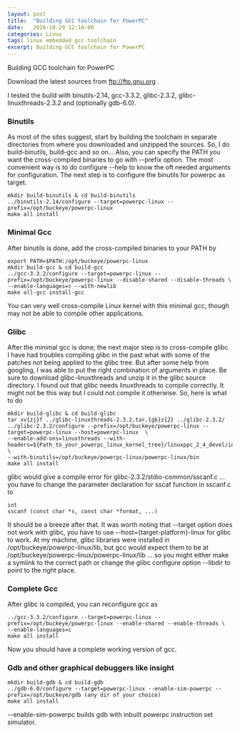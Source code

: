 ```yaml
---
layout: post
title:  "Building GCC toolchain for PowerPC"
date:   2016-10-29 12:16:00
categories: Linux
tags: linux embedded gcc toolchain
excerpt: Building GCC toolchain for PowerPC
---
```


Building GCC toolchain for PowerPC

Download the latest sources from ftp://ftp.gnu.org .

I tested the build with binutils-2.14, gcc-3.3.2, glibc-2.3.2, glibc-linuxthreads-2.3.2 and (optionally gdb-6.0).

### Binutils

As most of the sites suggest, start by building the toolchain in separate directories from where you downloaded and unzipped the sources. So, I do build-binutils, build-gcc and so on... Also, you can specify the PATH you want the cross-compiled binaries to go with --prefix option. The most convenient way is to do configure --help to know the oft needed arguments for configuration. The next step is to configure the binutils for powerpc as target.

```
mkdir build-binutils & cd build-binutils
../binutils-2.14/configure --target=powerpc-linux --prefix=/opt/buckeye/powerpc-linux
make all install
```

### Minimal Gcc

After binutils is done, add the cross-compiled binaries to your PATH by

```
export PATH=$PATH:/opt/buckeye/powerpc-linux
mkdir build-gcc & cd build-gcc
../gcc-3.3.2/configure --target=powerpc-linux --prefix=/opt/buckeye/powerpc-linux --disable-shared --disable-threads \
--enable-languages=c --with-newlib
make all-gcc install-gcc
```

You can very well cross-compile Linux kernel with this minimal gcc, though may not be able to compile other applications.

### Glibc

After the minimal gcc is done; the next major step is to cross-compile glibc. I have had troubles compiling glibc in the past what with some of the patches not being applied to the glibc tree. But after some help from googling, I was able to put the right combination of arguments in place. Be sure to download glibc-linuxthreads and unzip it in the glibc source directory. I found out that glibc needs linuxthreads to compile correctly. It might not be this way but I could not compile it otherwise. So, here is what to do

```
mkdir build-glibc & cd build-glibc
tar xv{zj}f ../glibc-linuxthreads-2.3.2.tar.{gb}z{2} ../glibc-2.3.2/
../glibc-2.3.2/configure --prefix=/opt/buckeye/powerpc-linux --target=powerpc-linux --host=powerpc-linux  \
--enable-add-ons=linuxthreads --with-headers=${Path_to_your_powerpc_linux_kernel_tree}/linuxppc_2_4_devel/include  \
--with-binutils=/opt/buckeye/powerpc-linux/powerpc-linux/bin
make all install
```

glibc would give a compile error for glibc-2.3.2/stdio-common/sscanf.c ... you have to change the parameter declaration for sscaf function in sscanf.c to

```
int
sscanf (const char *s, const char *format, ...)
```

It should be a breeze after that.
It was worth noting that --target option does not work with glibc, you have to use --host={target-platform}-linux for glibc to work. At my machine, glibc libraries were installed in /opt/buckeye/powerpc-linux/lib, but gcc would expect them to be at /opt/buckeye/powerpc-linux/powerpc-linux/lib ... so you might either make a symlink to the correct path or change the glibc configure option --libdir to point to the right place.


### Complete Gcc

After glibc is compiled, you can reconfigure gcc as

```
../gcc-3.3.2/configure --target=powerpc-linux --prefix=/opt/buckeye/powerpc-linux --enable-shared --enable-threads \
--enable-languages=c
make all install
```

Now you should have a complete working version of gcc.

### Gdb and other graphical debuggers like insight

```
mkdir build-gdb & cd build-gdb
../gdb-6.0/configure --target=powerpc-linux --enable-sim-powerpc --prefix=/opt/buckeye/gdb (any dir of your choice)
make all install

```

--enable-sim-powerpc builds gdb with inbuilt powerpc instruction set simulator.
